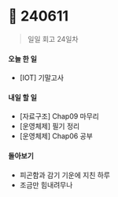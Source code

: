 # 🫠 240611

> 일일 회고 24일차

#### 오늘 한 일

* \[IOT] 기말고사

#### 내일 할 일

* \[자료구조] Chap09 마무리
* \[운영체제] 필기 정리
* \[운영체제] Chap06 공부

#### 돌아보기

* 피곤함과 감기 기운에 지친 하루
* 조금만 힘내려무나
